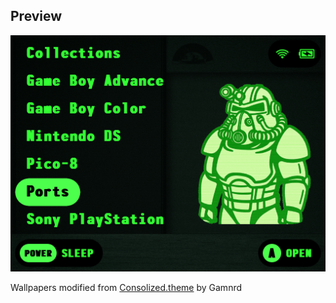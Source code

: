## Preview

![Fallout.theme](./preview.png)

Wallpapers modified from [Consolized.theme](https://github.com/Leviathanium/NextUI-Themes/tree/main/Catalog/Themes/Consolized.theme) by Gamnrd
